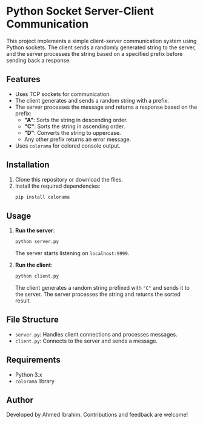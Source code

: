 # Python Socket Server-Client Communication

This project implements a simple client-server communication system using Python sockets. The client sends a randomly generated string to the server, and the server processes the string based on a specified prefix before sending back a response.

## Features

- Uses TCP sockets for communication.
- The client generates and sends a random string with a prefix.
- The server processes the message and returns a response based on the prefix:
  - **"A"**: Sorts the string in descending order.
  - **"C"**: Sorts the string in ascending order.
  - **"D"**: Converts the string to uppercase.
  - Any other prefix returns an error message.
- Uses `colorama` for colored console output.

## Installation

1. Clone this repository or download the files.
2. Install the required dependencies:
   ```sh
   pip install colorama
   ```

## Usage

1. **Run the server**:

   ```sh
   python server.py
   ```

   The server starts listening on `localhost:9999`.

2. **Run the client**:
   ```sh
   python client.py
   ```
   The client generates a random string prefixed with `"C"` and sends it to the server. The server processes the string and returns the sorted result.

## File Structure

- `server.py`: Handles client connections and processes messages.
- `client.py`: Connects to the server and sends a message.

## Requirements

- Python 3.x
- `colorama` library

## Author

Developed by Ahmed Ibrahim. Contributions and feedback are welcome!
